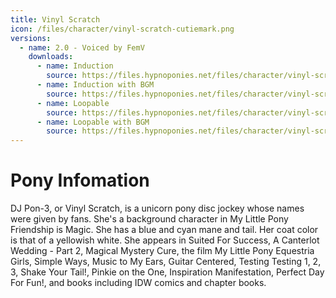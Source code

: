 ```yaml
---
title: Vinyl Scratch
icon: /files/character/vinyl-scratch-cutiemark.png
versions:
  - name: 2.0 - Voiced by FemV
    downloads:
      - name: Induction
        source: https://files.hypnoponies.net/files/character/vinyl-scratch/Vinyl Scratch V2 - FemV - Inducer - NoBGM.mp3
      - name: Induction with BGM
        source: https://files.hypnoponies.net/files/character/vinyl-scratch/Vinyl Scratch V2 - FemV - Inducer - BGM.mp3
      - name: Loopable
        source: https://files.hypnoponies.net/files/character/vinyl-scratch/Vinyl Scratch V2 - FemV - Loop - NoBGM.mp3
      - name: Loopable with BGM
        source: https://files.hypnoponies.net/files/character/vinyl-scratch/Vinyl Scratch V2 - FemV - Loop - BGM.mp3
---
```


# Pony Infomation

DJ Pon-3, or Vinyl Scratch, is a unicorn pony disc jockey whose names were given by fans. She's a background character in My Little Pony Friendship is Magic. She has a blue and cyan mane and tail. Her coat color is that of a yellowish white. She appears in Suited For Success, A Canterlot Wedding - Part 2, Magical Mystery Cure, the film My Little Pony Equestria Girls, Simple Ways, Music to My Ears, Guitar Centered, Testing Testing 1, 2, 3, Shake Your Tail!, Pinkie on the One, Inspiration Manifestation, Perfect Day For Fun!, and books including IDW comics and chapter books.
